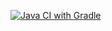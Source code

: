 [![Java CI with Gradle](https://github.com/Irinarh13/mygr3/actions/workflows/gradle.yml/badge.svg)](https://github.com/Irinarh13/mygr3/actions/workflows/gradle.yml)
